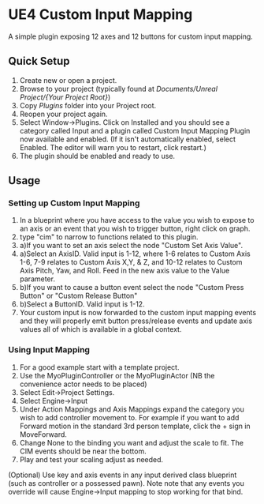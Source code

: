 UE4 Custom Input Mapping
=======

A simple plugin exposing 12 axes and 12 buttons for custom input mapping.

## Quick Setup ##
1. Create new or open a project. 
2. Browse to your project (typically found at *Documents/Unreal Project/{Your Project Root}*)
3. Copy *Plugins* folder into your Project root.
5. Reopen your project again.
6. Select Window->Plugins. Click on Installed and you should see a category called Input and a plugin called Custom Input Mapping Plugin now available and enabled. (If it isn't automatically enabled, select Enabled. The editor will warn you to restart, click restart.)
7. The plugin should be enabled and ready to use. 

## Usage ##

### Setting up Custom Input Mapping

1. In a blueprint where you have access to the value you wish to expose to an axis or an event that you wish to trigger button, right click on graph.
2. type "cim" to narrow to functions related to this plugin.
3. a)If you want to set an axis select the node "Custom Set Axis Value".
4. a)Select an AxisID. Valid input is 1-12, where 1-6 relates to Custom Axis 1-6, 7-9 relates to Custom Axis X,Y, & Z, and 10-12 relates to Custom Axis Pitch, Yaw, and Roll. Feed in the new axis value to the Value parameter.
3. b)If you want to cause a button event select the node "Custom Press Button" or "Custom Release Button"
4. b)Select a ButtonID. Valid input is 1-12.
5. Your custom input is now forwarded to the custom input mapping events and they will properly emit button press/release events and update axis values all of which is available in a global context.


### Using Input Mapping ###

 1.	For a good example start with a template project.
 2.	Use the MyoPluginController or the MyoPluginActor (NB the convenience actor needs to be placed)
 3.	Select Edit->Project Settings.
 4.	Select Engine->Input
 5.	Under Action Mappings and Axis Mappings expand the category you wish to add controller movement to. For example if you want to add Forward motion in the standard 3rd person template, click the + sign in MoveForward.
 6.	Change None to the binding you want and adjust the scale to fit. The CIM events should be near the bottom.
 7.	Play and test your scaling adjust as needed.

(Optional) Use key and axis events in any input derived class blueprint (such as controller or a possessed pawn). Note note that any events you override will cause Engine->Input mapping to stop working for that bind.